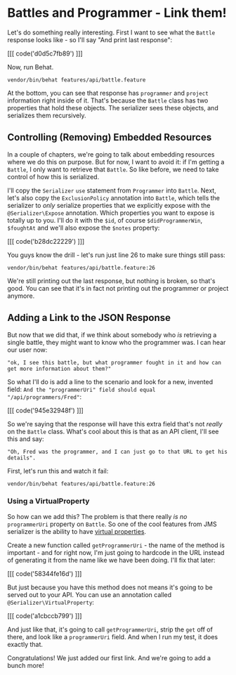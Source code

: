 # Battles and Programmer - Link them!

Let's do something really interesting. First I want to see what the `Battle`
response looks like - so I'll say "And print last response":

[[[ code('d0d5c7fb89') ]]]

Now, run Behat.

```
vendor/bin/behat features/api/battle.feature
```

At the bottom, you can see that response has `programmer` and `project` information
right inside of it. That's because the `Battle` class has two properties that
hold these objects. The serializer sees these objects, and serializes them
recursively.

## Controlling (Removing) Embedded Resources

In a couple of chapters, we're going to talk about embedding resources where
we do this on purpose. But for now, I want to avoid it: if I'm getting a
`Battle`, I only want to retrieve that `Battle`. So like before, we need
to take control of how this is serialized.

I'll copy the `Serializer` `use` statement from `Programmer` into `Battle`.
Next, let's also copy the `ExclusionPolicy` annotation into `Battle`, which
tells the serializer to *only* serialize properties that we explicitly expose
with the `@Serializer\Expose` annotation. Which properties you want to expose
is totally up to you. I'll do it with the `$id`, of course `$didProgrammerWin`,
`$foughtAt` and we'll also expose the `$notes` property:

[[[ code('b28dc22229') ]]]

You guys know the drill - let's run just line 26 to make sure things still
pass:

```
vendor/bin/behat features/api/battle.feature:26
```

We're still printing out the last response, but nothing is broken, so that's
good. You can see that it's in fact not printing out the programmer or project
anymore.

## Adding a Link to the JSON Response

But now that we did that, if we think about somebody who *is* retrieving
a single battle, they might want to know who the programmer was. I can hear
our user now: 

    "ok, I see this battle, but what programmer fought in it and how can 
    get more information about them?"

So what I'll do is add a line to the scenario and look for a new, invented field:
`And the "programmerUri" field should equal "/api/programmers/Fred"`:

[[[ code('945e32948f') ]]]

So we're saying that the response will have this extra field that's not *really*
on the `Battle` class. What's cool about this is that as an API client, I'll
see this and say:

    "Oh, Fred was the programmer, and I can just go to that URL to get his details".

First, let's run this and watch it fail:

```
vendor/bin/behat features/api/battle.feature:26
```

### Using a VirtualProperty

So how can we add this? The problem is that there really *is no* `programmerUri`
property on `Battle`. So one of the cool features from JMS serializer is
the ability to have [virtual properties](http://jmsyst.com/libs/serializer/master/reference/annotations#virtualproperty).

Create a new function called `getProgrammerUri` - the name of the method
is important - and for right now, I'm just going to hardcode in the URL instead
of generating it from the name like we have been doing. I'll fix that later:

[[[ code('58344fe16d') ]]]

But just because you have this method does not means it's going to be served
out to your API. You can use an annotation called `@Serializer\VirtualProperty`:

[[[ code('a1cbccb799') ]]]

And just like that, it's going to call `getProgrammerUri`, strip the `get` 
off of there, and look like a `programmerUri` field. And when I run my test, 
it does exactly that.

Congratulations! We just added our first link. And we're going to add a bunch
more!
